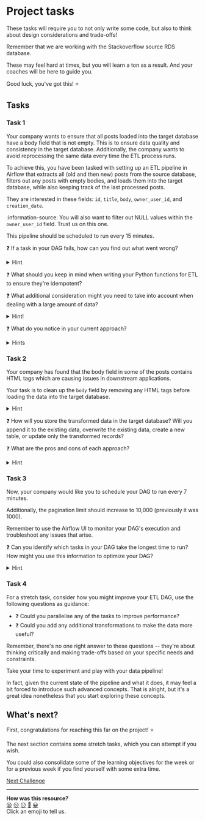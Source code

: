 # Project tasks

These tasks will require you to not only write some code, but also to think
about design considerations and trade-offs!

Remember that we are working with the Stackoverflow source RDS database.

These may feel hard at times, but you will learn a ton as a result. And your
coaches will be here to guide you.

Good luck, you've got this! :star:

## Tasks

### Task 1

Your company wants to ensure that all posts loaded into the target database have
a body field that is not empty. This is to ensure data quality and consistency
in the target database. Additionally, the company wants to avoid reprocessing
the same data every time the ETL process runs.

To achieve this, you have been tasked with setting up an ETL pipeline in Airflow
that extracts all (old and then new) posts from the source database, filters out
any posts with empty bodies, and loads them into the target database, while also
keeping track of the last processed posts.

They are interested in these fields: `id`, `title`, `body`, `owner_user_id`, and
`creation_date`.

:information-source: You will also want to filter out NULL values within the
`owner_user_id` field. Trust us on this one.

This pipeline should be scheduled to run every 15 minutes.

<!-- OMITTED -->

:question: If a task in your DAG fails, how can you find out what went wrong?

<details>
    <summary>Hint</summary>
    You can use the logs accessible from the Graph View to troubleshoot task failures.
</details>

:question: What should you keep in mind when writing your Python functions for
ETL to ensure they're idempotent?

:question: What additional consideration might you need to take into account
when dealing with a large amount of data?

<!-- OMITTED -->


<details>
  <summary>Hint!</summary>

    As we have already seen, an operation is idempotent if performing it multiple
    times has the same effect as performing it once.

    For example, deleting a row with a certain ID from a database is idempotent,
    because once the row is deleted, further delete operations with the same ID will
    not change the database.

    When writing your extraction, transformation, and loading functions, consider
    what would happen if the DAG was interrupted and had to restart from the
    beginning.

    Would your functions produce the same result, or could there be duplicate or
    missing data?

    To ensure idempotence, you might need to add checks for existing data or use
    database operations that are inherently idempotent.
</details>

:question: What do you notice in your current approach?

<details>
  <summary>Hints</summary>

  Remember to think about how you might be able to batch your operations to
  improve efficiency.

  Batching operations not only can help with memory usage but also can improve
  overall performance by reducing the number of database operations.

  **Can your EC2 instance handle the whole extraction in one go?** If not, what
  else can be done?
</details>


<!-- OMITTED -->




### Task 2

Your company has found that the body field in some of the posts contains HTML
tags which are causing issues in downstream applications.

Your task is to clean up the `body` field by removing any HTML tags before loading
the data into the target database.

<details>
  <summary>Hint</summary>

You can use a regular expression to identify and remove HTML tags from the body
field. You can use an existing library or any tools you want really!

</details>

:question: How will you store the transformed data in the target database? Will
you append it to the existing data, overwrite the existing data, create a new
table, or update only the transformed records?

:question: What are the pros and cons of each approach?

<details>
    <summary>Hint</summary> 

    Consider factors such as consistency, processing time, storage space, and the
    ability to compare or audit the data.

    There's no one-size-fits-all solution -- the best approach depends on the
    specific needs and constraints of your project.
</details>

<!-- OMITTED -->





### Task 3

Now, your company would like you to schedule your DAG to run every 7 minutes.

Additionally, the pagination limit should increase to 10,000 (previously it was
1000).

Remember to use the Airflow UI to monitor your DAG's execution and troubleshoot
any issues that arise.

:question: Can you identify which tasks in your DAG take the longest time to
run? How might you use this information to optimize your DAG?

<details>
    <summary>Hint</summary>

  You can use the Task Duration and Gantt Chart views to identify long-running
  tasks.

  Optimising your data pipeline does not focus solely on performance. In fact, you
  may not have a great opportunity to improve it greatly on this project.

  However, you could optimise your pipeline in terms of code organisation,
  readability and maintainability.
</details>


### Task 4

For a stretch task, consider how you might improve your ETL DAG, use the
following questions as guidance:

* :question: Could you parallelise any of the tasks to improve performance? 
* :question: Could you add any additional transformations to make the data more
  useful?

Remember, there's no one right answer to these questions -- they're about
thinking critically and making trade-offs based on your specific needs and
constraints.

Take your time to experiment and play with your data pipeline!

In fact, given the current state of the pipeline and what it does, it may feel a
bit forced to introduce such advanced concepts. That is alright, but it's a
great idea nonetheless that you start exploring these concepts.


## What's next?

First, congratulations for reaching this far on the project! :star:

The next section contains some stretch tasks, which you can attempt if you wish.

You could also consolidate some of the learning objectives for the week or for a
previous week if you find yourself with some extra time.


[Next Challenge](04_stretch_tasks.md)

<!-- BEGIN GENERATED SECTION DO NOT EDIT -->

---

**How was this resource?**  
[😫](https://airtable.com/shrUJ3t7KLMqVRFKR?prefill_Repository=makersacademy%2Fbatch-processing&prefill_File=data_pipelines_with_airflow%2F03_project_tasks.md&prefill_Sentiment=😫) [😕](https://airtable.com/shrUJ3t7KLMqVRFKR?prefill_Repository=makersacademy%2Fbatch-processing&prefill_File=data_pipelines_with_airflow%2F03_project_tasks.md&prefill_Sentiment=😕) [😐](https://airtable.com/shrUJ3t7KLMqVRFKR?prefill_Repository=makersacademy%2Fbatch-processing&prefill_File=data_pipelines_with_airflow%2F03_project_tasks.md&prefill_Sentiment=😐) [🙂](https://airtable.com/shrUJ3t7KLMqVRFKR?prefill_Repository=makersacademy%2Fbatch-processing&prefill_File=data_pipelines_with_airflow%2F03_project_tasks.md&prefill_Sentiment=🙂) [😀](https://airtable.com/shrUJ3t7KLMqVRFKR?prefill_Repository=makersacademy%2Fbatch-processing&prefill_File=data_pipelines_with_airflow%2F03_project_tasks.md&prefill_Sentiment=😀)  
Click an emoji to tell us.

<!-- END GENERATED SECTION DO NOT EDIT -->
